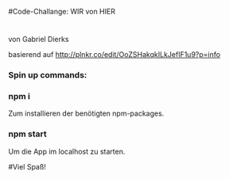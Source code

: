 #Code-Challange: WIR von HIER

##

#

von Gabriel Dierks

basierend auf http://plnkr.co/edit/OoZSHakqkILkJefIF1u9?p=info

### Spin up commands:

### npm i

Zum installieren der benötigten npm-packages.

### npm start

Um die App im localhost zu starten.

#Viel Spaß!
